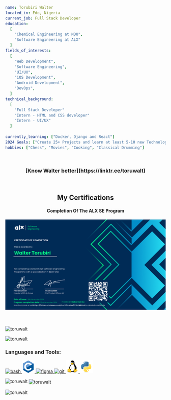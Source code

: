 
```yaml
name: Torubiri Walter
located_in: Edo, Nigeria
current_job: Full Stack Developer
education:
  [
    "Chemical Engineering at NDU",
    "Software Engineering at ALX"
  ]
fields_of_interests:
  [
    "Web Development",
    "Software Engineering",
    "UI/UX",
    "iOS Development",
    "Android Development",
    "DevOps",
  ]
technical_background:    
  [
    "Full Stack Developer"
    "Intern - HTML and CSS developer"
    "Intern - UI/UX"
  ]
  
currently_learning: ["Docker, Django and React"]
2024 Goals: ["Create 25+ Projects and learn at least 5-10 new Technologies."]
hobbies: ["Chess", "Movies", "Cooking", "Classical Drumming"]
```
<br>
<h3 align="center"> [Know Walter better](https://linktr.ee/toruwalt) </h3>
<br>

<h2 align="center">My Certifications</h2>
<div align="center">
  <h4 align="center">Completion Of The ALX SE Program</h4>
  <a href="https://intranet.alxswe.com/certificates/FP3LrM9Gx6"><img src="Certificates/Torubiri-Walter-SE-Certificate.png" alt="Torubiri Walter - ALX SE Certificate"></a>
</div>
<br>
<br>

<p align="left"> <img src="https://komarev.com/ghpvc/?username=toruwalt&label=Profile%20views&color=0e75b6&style=flat" alt="toruwalt" /> </p>

<p align="left"> <a href="https://github.com/ryo-ma/github-profile-trophy"><img src="https://github-profile-trophy.vercel.app/?username=toruwalt" alt="toruwalt" /></a> </p>

<h3 align="left">Languages and Tools:</h3>
<p align="left"> <a href="https://www.gnu.org/software/bash/" target="_blank" rel="noreferrer"> <img src="https://www.vectorlogo.zone/logos/gnu_bash/gnu_bash-icon.svg" alt="bash" width="40" height="40"/> </a> <a href="https://www.cprogramming.com/" target="_blank" rel="noreferrer"> <img src="https://raw.githubusercontent.com/devicons/devicon/master/icons/c/c-original.svg" alt="c" width="40" height="40"/> </a> <a href="https://www.figma.com/" target="_blank" rel="noreferrer"> <img src="https://www.vectorlogo.zone/logos/figma/figma-icon.svg" alt="figma" width="40" height="40"/> </a> <a href="https://git-scm.com/" target="_blank" rel="noreferrer"> <img src="https://www.vectorlogo.zone/logos/git-scm/git-scm-icon.svg" alt="git" width="40" height="40"/> </a> <a href="https://www.linux.org/" target="_blank" rel="noreferrer"> <img src="https://raw.githubusercontent.com/devicons/devicon/master/icons/linux/linux-original.svg" alt="linux" width="40" height="40"/> </a> <a href="https://www.python.org" target="_blank" rel="noreferrer"> <img src="https://raw.githubusercontent.com/devicons/devicon/master/icons/python/python-original.svg" alt="python" width="40" height="40"/> </a> </p>

<p><img align="left" src="https://github-readme-stats.vercel.app/api/top-langs?username=toruwalt&show_icons=true&locale=en&layout=compact" alt="toruwalt" /></p>

<p>&nbsp;<img align="center" src="https://github-readme-stats.vercel.app/api?username=toruwalt&show_icons=true&locale=en" alt="toruwalt" /></p>

<p><img align="center" src="https://github-readme-streak-stats.herokuapp.com/?user=toruwalt&" alt="toruwalt" /></p>
